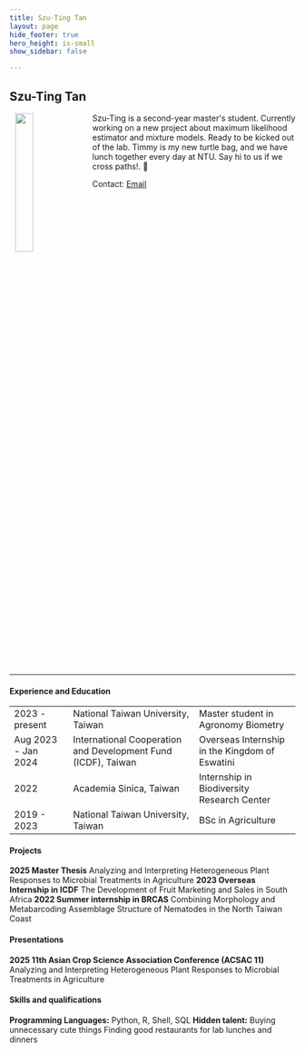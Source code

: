 ```yaml
---
title: Szu-Ting Tan
layout: page
hide_footer: true
hero_height: is-small
show_sidebar: false

---
```


## Szu-Ting Tan

<img src="{{site.url}}/img/szu_ting_tan.jpg" align="left" hspace="10" width="25%">

Szu-Ting is a second-year master's student. Currently working on a new project about maximum likelihood estimator and mixture models.
Ready to be kicked out of the lab. Timmy is my new turtle bag, and we have lunch together every day at NTU. Say hi to us if we cross paths!. 🐢

Contact:
<i class="fas fa-at"></i> [Email](mailto:r12621203@ntu.edu.tw)  

<!--
<i class="fab fa-github"></i> [Github]()  
<i class="fab fa-linkedin"></i> [LinkedIn]()
<i class="fab fa-google"></i> [Google Scholar]()  
-->

<br clear="all">
<hr class="solid">

#### Experience and Education

| | | |
| --- | --- | --- |
| 2023 - present | National Taiwan University, Taiwan | Master student in Agronomy Biometry |
| Aug 2023 - Jan 2024 | International Cooperation and Development Fund (ICDF), Taiwan | Overseas Internship in the Kingdom of Eswatini|
| 2022 | Academia Sinica, Taiwan | Internship in Biodiversity Research Center |
| 2019 - 2023 | National Taiwan University, Taiwan | BSc in Agriculture |


#### Projects
**2025 Master Thesis**
Analyzing and Interpreting Heterogeneous Plant Responses to Microbial Treatments in Agriculture
**2023 Overseas Internship in ICDF**
The Development of Fruit Marketing and Sales in South Africa
**2022 Summer internship in BRCAS**
Combining Morphology and Metabarcoding Assemblage Structure of Nematodes in the North Taiwan Coast

#### Presentations
**2025 11th Asian Crop Science Association Conference (ACSAC 11)**
Analyzing and Interpreting Heterogeneous Plant Responses to Microbial Treatments in Agriculture


#### Skills and qualifications
**Programming Languages:** Python, R, Shell, SQL
**Hidden talent:**
Buying unnecessary cute things
Finding good restaurants for lab lunches and dinners
